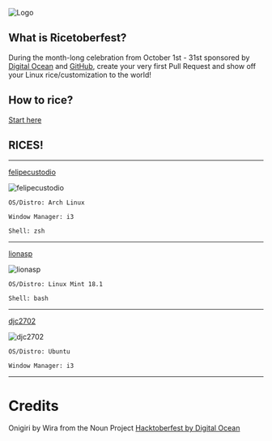 <p align="center">

![Logo](https://i.imgur.com/ThseYJ9.png)

## What is Ricetoberfest?
During the month-long celebration from October 1st - 31st sponsored by [Digital Ocean](https://hacktoberfest.digitalocean.com/) and [GitHub](https://github.com/blog/2433-celebrate-open-source-this-october-with-hacktoberfest), create your very first Pull Request and show off your Linux rice/customization to the world!

## How to rice?

[Start here](https://www.reddit.com/r/unixporn/)

## RICES!

___
[felipecustodio](https://github.com/felipecustodio)

![felipecustodio](https://i.imgur.com/Rch2mHu.png)

`OS/Distro: Arch Linux `

`Window Manager: i3`

`Shell: zsh`
___
[lionasp](https://github.com/lionasp)

![lionasp](https://i.imgur.com/EHTX5W2.jpg)

`OS/Distro: Linux Mint 18.1 `

`Shell: bash`
___

[djc2702](https://github.com/djc2702)

![djc2702]([Imgur](https://i.imgur.com/uwIzXdT.png))

`OS/Distro: Ubuntu`

`Window Manager: i3`

___

</p>

# Credits
Onigiri by Wira from the Noun Project
[Hacktoberfest by Digital Ocean](https://hacktoberfest.digitalocean.com/)
